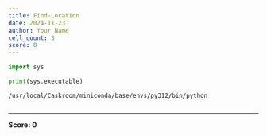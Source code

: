 ```yaml
---
title: Find-Location
date: 2024-11-23
author: Your Name
cell_count: 3
score: 0
---
```


```python
import sys
```


```python
print(sys.executable)
```

    /usr/local/Caskroom/miniconda/base/envs/py312/bin/python



```python

```


---
**Score: 0**
